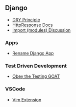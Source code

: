 ## Django
* [DRY Principle](https://docs.djangoproject.com/en/2.2/misc/design-philosophies/#don-t-repeat-yourself-dry)
* [HttpResponse Docs](https://docs.djangoproject.com/en/2.2/ref/request-response/)
* [Import (modules) Discussion](https://stackoverflow.com/questions/2360724/what-exactly-does-import-import)
### Apps
* [Rename Django App](https://stackoverflow.com/questions/8408046/how-to-change-the-name-of-a-django-app)
### Test Driven Development
* [Obey the Testing GOAT](https://www.obeythetestinggoat.com/)
### VSCode
* [Vim Extension](https://marketplace.visualstudio.com/items?itemName=vscodevim.vim)
<!--stackedit_data:
eyJoaXN0b3J5IjpbMTM5MzMwMzQ0OSwtMTAyNTIxMjI4NCw0MT
IyNTYzOTEsMjM5ODU3NzMxLDU5OTM0OTI1NCwxNjU0MjMyODQz
LC0xMzYwNjg4MTAyXX0=
-->